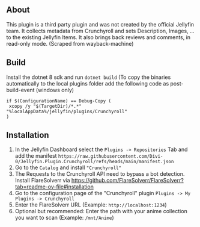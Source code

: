 ## About

This plugin is a third party plugin and was not created by the official Jellyfin team.
It collects metadata from Crunchyroll and sets Description, Images, ... to the existing Jellyfin Items.
It also brings back reviews and comments, in read-only mode. (Scraped from wayback-machine)

## Build

Install the dotnet 8 sdk and run `dotnet build` 
(To copy the binaries automatically to the local plugins folder add the following code as post-build-event (windows only)
```
if $(ConfigurationName) == Debug-Copy (
 xcopy /y "$(TargetDir)/*.*" "%localAppData%/jellyfin/plugins/Crunchyroll"
)
```

## Installation
1. In the Jellyfin Dashboard select the `Plugins -> Repositories` Tab and add the manifest `https://raw.githubusercontent.com/Divi-0/Jellyfin.Plugin.Crunchyroll/refs/heads/main/manifest.json`
2. Go to the `Catalog` and install `"Crunchyroll"`
3. The Requests to the Crunchyroll API need to bypass a bot detection. Install FlareSolverr via https://github.com/FlareSolverr/FlareSolverr?tab=readme-ov-file#installation
4. Go to the configuration page of the "Crunchyroll" plugin ``Plugins -> My Plugins -> Crunchyroll``
5. Enter the FlareSolverr URL (Example: `http://localhost:1234`)
6. Optional but recommended: Enter the path with your anime collection you want to scan (Example: `/mnt/Anime`)
